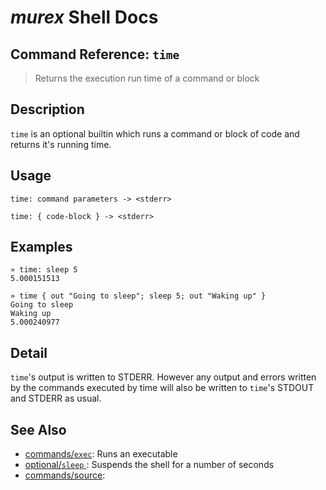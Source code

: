 # _murex_ Shell Docs

## Command Reference: `time` 

> Returns the execution run time of a command or block

## Description

`time` is an optional builtin which runs a command or block of code and
returns it's running time.

## Usage

    time: command parameters -> <stderr>
    
    time: { code-block } -> <stderr>

## Examples

    » time: sleep 5
    5.000151513
    
    » time { out "Going to sleep"; sleep 5; out "Waking up" }
    Going to sleep
    Waking up
    5.000240977

## Detail

`time`'s output is written to STDERR. However any output and errors written
by the commands executed by time will also be written to `time`'s STDOUT
and STDERR as usual.

## See Also

* [commands/`exec`](../commands/exec.md):
  Runs an executable
* [optional/`sleep` ](../optional/sleep.md):
  Suspends the shell for a number of seconds
* [commands/source](../commands/source.md):
  